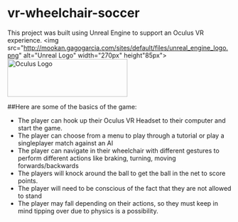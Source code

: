 # vr-wheelchair-soccer
This project was built using Unreal Engine to support an Oculus VR experience.
<img src="http://mookan.gagogarcia.com/sites/default/files/unreal_engine_logo.png" alt="Unreal Logo" width="270px" height"85px">
<img src="https://logos-world.net/wp-content/uploads/2021/02/Oculus-Logo.png" alt="Oculus Logo" width="270px" height="85px">

##Here are some of the basics of the game:
- The player can hook up their Oculus VR Headset to their computer and start the game. 
- The player can choose from a menu to play through a tutorial or play a singleplayer match against an AI
- The player can navigate in their wheelchair with different gestures to perform different actions like braking, turning, moving forwards/backwards
- The players will knock around the ball to get the ball in the net to score points. 
- The player will need to be conscious of the fact that they are not allowed to stand
- The player may fall depending on their actions, so they must keep in mind tipping over due to physics is a possibility.

